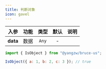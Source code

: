 ```yaml
---
title: 判断对象
icon: gavel
---
```


入参|功能|类型|默认|说明
:-:|:-:|:-:|:-:|-
**data**|数据|`Any`|-

```js
import { IsObject } from "@yangzw/bruce-us";

IsObject({ a: 1, b: 2, c: 3 }); // true
```